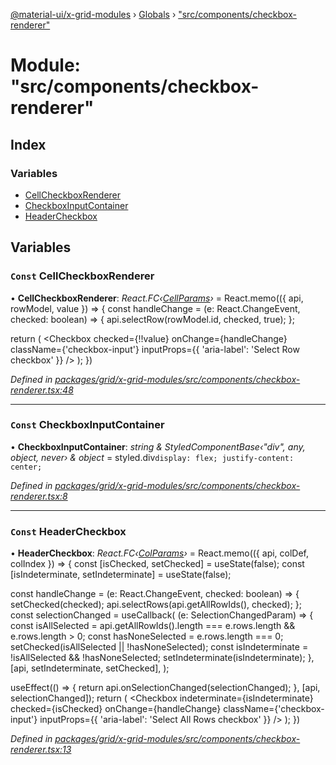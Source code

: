 [@material-ui/x-grid-modules](../README.md) › [Globals](../globals.md) › ["src/components/checkbox-renderer"](_src_components_checkbox_renderer_.md)

# Module: "src/components/checkbox-renderer"

## Index

### Variables

* [CellCheckboxRenderer](_src_components_checkbox_renderer_.md#const-cellcheckboxrenderer)
* [CheckboxInputContainer](_src_components_checkbox_renderer_.md#const-checkboxinputcontainer)
* [HeaderCheckbox](_src_components_checkbox_renderer_.md#const-headercheckbox)

## Variables

### `Const` CellCheckboxRenderer

• **CellCheckboxRenderer**: *React.FC‹[CellParams](../interfaces/_src_models_coldef_coldef_.cellparams.md)›* = React.memo(({ api, rowModel, value }) => {
  const handleChange = (e: React.ChangeEvent<HTMLInputElement>, checked: boolean) => {
    api.selectRow(rowModel.id, checked, true);
  };

  return (
    <CheckboxInputContainer>
      <Checkbox
        checked={!!value}
        onChange={handleChange}
        className={'checkbox-input'}
        inputProps={{ 'aria-label': 'Select Row checkbox' }}
      />
    </CheckboxInputContainer>
  );
})

*Defined in [packages/grid/x-grid-modules/src/components/checkbox-renderer.tsx:48](https://github.com/mui-org/material-ui-x/blob/a679779/packages/grid/x-grid-modules/src/components/checkbox-renderer.tsx#L48)*

___

### `Const` CheckboxInputContainer

• **CheckboxInputContainer**: *string & StyledComponentBase‹"div", any, object, never› & object* = styled.div`
  display: flex;
  justify-content: center;
`

*Defined in [packages/grid/x-grid-modules/src/components/checkbox-renderer.tsx:8](https://github.com/mui-org/material-ui-x/blob/a679779/packages/grid/x-grid-modules/src/components/checkbox-renderer.tsx#L8)*

___

### `Const` HeaderCheckbox

• **HeaderCheckbox**: *React.FC‹[ColParams](../interfaces/_src_models_coldef_coldef_.colparams.md)›* = React.memo(({ api, colDef, colIndex }) => {
  const [isChecked, setChecked] = useState(false);
  const [isIndeterminate, setIndeterminate] = useState(false);

  const handleChange = (e: React.ChangeEvent<HTMLInputElement>, checked: boolean) => {
    setChecked(checked);
    api.selectRows(api.getAllRowIds(), checked);
  };
  const selectionChanged = useCallback(
    (e: SelectionChangedParam) => {
      const isAllSelected = api.getAllRowIds().length === e.rows.length && e.rows.length > 0;
      const hasNoneSelected = e.rows.length === 0;
      setChecked(isAllSelected || !hasNoneSelected);
      const isIndeterminate = !isAllSelected && !hasNoneSelected;
      setIndeterminate(isIndeterminate);
    },
    [api, setIndeterminate, setChecked],
  );

  useEffect(() => {
    return api.onSelectionChanged(selectionChanged);
  }, [api, selectionChanged]);
  return (
    <CheckboxInputContainer>
      <Checkbox
        indeterminate={isIndeterminate}
        checked={isChecked}
        onChange={handleChange}
        className={'checkbox-input'}
        inputProps={{ 'aria-label': 'Select All Rows checkbox' }}
      />
    </CheckboxInputContainer>
  );
})

*Defined in [packages/grid/x-grid-modules/src/components/checkbox-renderer.tsx:13](https://github.com/mui-org/material-ui-x/blob/a679779/packages/grid/x-grid-modules/src/components/checkbox-renderer.tsx#L13)*
